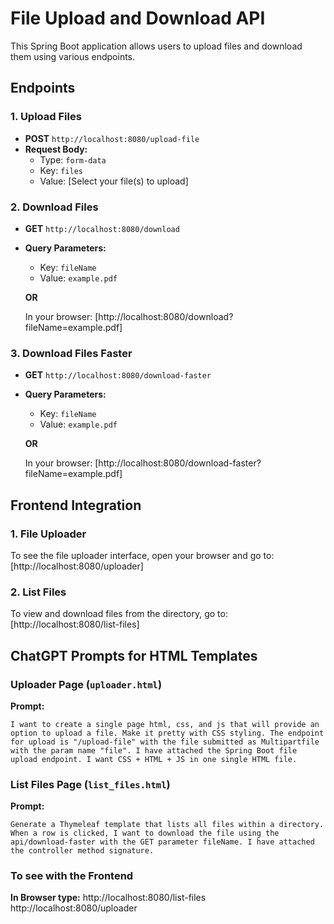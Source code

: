 # File Upload and Download API

This Spring Boot application allows users to upload files and download them using various endpoints.

## Endpoints

### 1. **Upload Files**
- **POST** `http://localhost:8080/upload-file`
- **Request Body:** 
  - Type: `form-data`
  - Key: `files`
  - Value: [Select your file(s) to upload]

### 2. **Download Files**
- **GET** `http://localhost:8080/download`
- **Query Parameters:**
  - Key: `fileName`
  - Value: `example.pdf`
  
  **OR**

  In your browser: [http://localhost:8080/download?fileName=example.pdf]

### 3. **Download Files Faster**
- **GET** `http://localhost:8080/download-faster`
- **Query Parameters:**
  - Key: `fileName`
  - Value: `example.pdf`
  
  **OR**

  In your browser: [http://localhost:8080/download-faster?fileName=example.pdf]

## Frontend Integration

### 1. **File Uploader**
To see the file uploader interface, open your browser and go to: [http://localhost:8080/uploader]
### 2. **List Files**
To view and download files from the directory, go to: [http://localhost:8080/list-files]

## ChatGPT Prompts for HTML Templates

### **Uploader Page (`uploader.html`)**

**Prompt:**  
```
I want to create a single page html, css, and js that will provide an option to upload a file. Make it pretty with CSS styling. The endpoint for upload is "/upload-file" with the file submitted as Multipartfile with the param name "file". I have attached the Spring Boot file upload endpoint. I want CSS + HTML + JS in one single HTML file.
```

### **List Files Page (`list_files.html`)**

**Prompt:**  
```
Generate a Thymeleaf template that lists all files within a directory. When a row is clicked, I want to download the file using the api/download-faster with the GET parameter fileName. I have attached the controller method signature.
```


### **To see with the Frontend**
**In Browser type:**
http://localhost:8080/list-files <br>
http://localhost:8080/uploader

